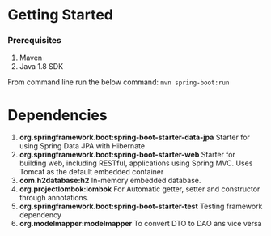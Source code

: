 # Getting Started

### Prerequisites

1. Maven
2. Java 1.8 SDK

From command line run the below command:
`mvn spring-boot:run`

# Dependencies
1. __org.springframework.boot:spring-boot-starter-data-jpa__ 
Starter for using Spring Data JPA with Hibernate
2. __org.springframework.boot:spring-boot-starter-web__
   Starter for building web, including RESTful, applications using Spring MVC. Uses Tomcat as the default embedded container
3. __com.h2database:h2__
   In-memory embedded database.
4. __org.projectlombok:lombok__
    For Automatic getter, setter and constructor through annotations.
5. __org.springframework.boot:spring-boot-starter-test__
   Testing framework dependency
6. __org.modelmapper:modelmapper__
    To convert DTO to DAO ans vice versa
    
